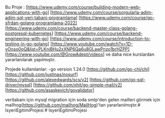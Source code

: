 Bu Proje :
[https://www.udemy.com/course/building-modern-web-applications-with-go]
[https://www.udemy.com/course/sorgularla-adim-adim-sql-veri-tabani-programlama]
[https://www.udemy.com/course/go-sfrdan-golang-programlama-2022]
[https://www.udemy.com/course/backend-master-class-golang-postgresql-kubernetes]
[https://www.udemy.com/course/backend-engineering-with-go]
[https://www.udemy.com/course/introduction-to-testing-in-go-golang]
[https://www.youtube.com/watch?v=1D-vOoso0oQ&list=PLKnjBHu2xXNP6Qa6u8GLawPnzo1brHZPP]
[https://www.youtube.com/@GrowAdept/videos]
ve daha nice kurslardan yararlanılarak yapılmıştır.

Projede kullanılanlar: 
-go version 1.24.0 
[https://github.com/go-chi/chi] 
[https://github.com/justinas/nosurf] 
[https://github.com/alexedwards/scs/v2]
[https://github.com/go-sql-driver/mysql]
[https://github.com/xhit/go-simple-mail/v2]
[https://github.com/asaskevich/govalidator]


veritabanı için mysql
migration için soda
smtp'den gelen mailleri görmek için mailhog(https://github.com/mailhog/MailHog)'tan yararlanılmıştır.#   I s y e r i E g i t i m i P r o j e s i  
 #   I s y e r i E g i t i m i P r o j e s i  
 